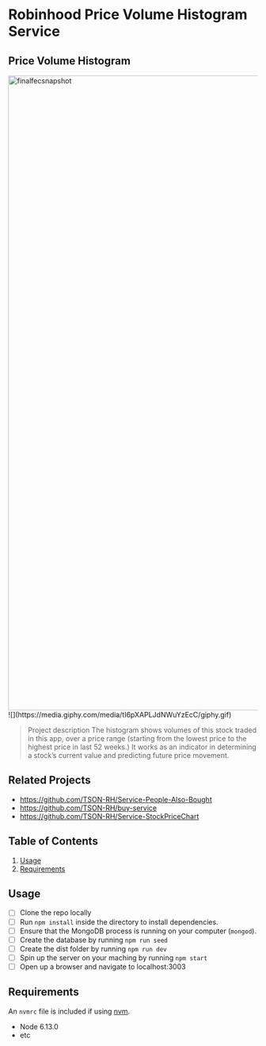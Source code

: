 # Robinhood Price Volume Histogram Service
## Price Volume Histogram
<img width="1280" alt="finalfecsnapshot" src="https://user-images.githubusercontent.com/35894017/50860719-84066f80-134b-11e9-99f0-f45c9a8baeec.png">
![](https://media.giphy.com/media/tI6pXAPLJdNWuYzEcC/giphy.gif)

> Project description
The histogram shows volumes of this stock traded in this app, over a price range (starting from the lowest price to the highest price in last 52 weeks.) It works as an indicator in determining a stock’s current value and predicting future price movement.


## Related Projects

  - https://github.com/TSON-RH/Service-People-Also-Bought
  - https://github.com/TSON-RH/buy-service
  - https://github.com/TSON-RH/Service-StockPriceChart

## Table of Contents

1. [Usage](#Usage)
1. [Requirements](#requirements)

## Usage
- [ ] Clone the repo locally
- [ ] Run `npm install` inside the directory to install dependencies.
- [ ] Ensure that the MongoDB process is running on your computer (`mongod`).
- [ ] Create the database by running `npm run seed`
- [ ] Create the dist folder by running  `npm run dev`
- [ ] Spin up the server on your maching by running `npm start`
- [ ] Open up a browser and navigate to localhost:3003

## Requirements

An `nvmrc` file is included if using [nvm](https://github.com/creationix/nvm).

- Node 6.13.0
- etc

